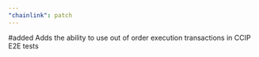 ```yaml
---
"chainlink": patch
---
```


#added Adds the ability to use out of order execution transactions in CCIP E2E tests
